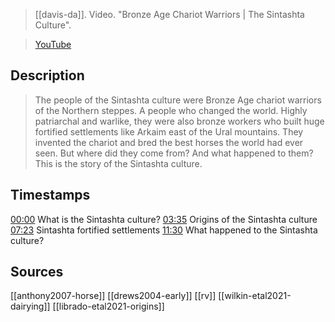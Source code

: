> [[davis-da]]. Video. "Bronze Age Chariot Warriors | The Sintashta Culture". 

> [YouTube](https://youtu.be/hNdLXKtWg3A)

## Description
> The people of the Sintashta culture were Bronze Age chariot warriors of the Northern steppes. A people who changed the world. Highly patriarchal and warlike, they were also bronze workers who built huge fortified settlements like Arkaim east of the Ural mountains. They invented the chariot and bred the best horses the world had ever seen. But where did they come from? And what happened to them? This is the story of the Sintashta culture.

## Timestamps
[00:00](https://www.youtube.com/watch?v=hNdLXKtWg3A&t=0s) What is the Sintashta culture? 
[03:35](https://www.youtube.com/watch?v=hNdLXKtWg3A&t=215s) Origins of the Sintashta culture 
[07:23](https://www.youtube.com/watch?v=hNdLXKtWg3A&t=443s) Sintashta fortified settlements 
[11:30](https://www.youtube.com/watch?v=hNdLXKtWg3A&t=690s) What happened to the Sintashta culture?

## Sources
[[anthony2007-horse]]
[[drews2004-early]]
[[rv]]
[[wilkin-etal2021-dairying]]
[[librado-etal2021-origins]]